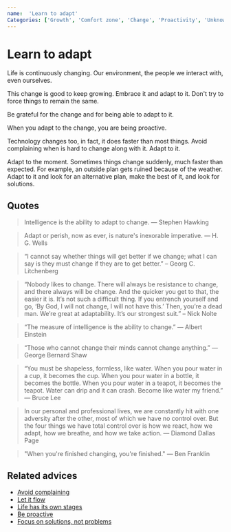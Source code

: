 ```yaml
---
name:  'Learn to adapt'
Categories: ['Growth', 'Comfort zone', 'Change', 'Proactivity', 'Unknown', 'Technology', 'Freedom', 'Solutions']
---
```

# Learn to adapt

Life is continuously changing. Our environment, the people we interact with, even ourselves.

This change is good to keep growing. Embrace it and adapt to it. Don't try to force things to remain the same.

Be grateful for the change and for being able to adapt to it.

When you adapt to the change, you are being proactive.

Technology changes too, in fact, it does faster than most things. Avoid complaining when is hard to change along with it. Adapt to it.

Adapt to the moment. Sometimes things change suddenly, much faster than expected. For example, an outside plan gets ruined because of the weather. Adapt to it and look for an alternative plan, make the best of it, and look for solutions.

## Quotes

> Intelligence is the ability to adapt to change. ― Stephen Hawking

> Adapt or perish, now as ever, is nature's inexorable imperative. ― H. G. Wells

> “I cannot say whether things will get better if we change; what I can say is they must change if they are to get better.” – Georg C. Litchenberg

> “Nobody likes to change. There will always be resistance to change, and there always will be change. And the quicker you get to that, the easier it is. It’s not such a difficult thing. If you entrench yourself and go, ‘By God, I will not change, I will not have this.’ Then, you’re a dead man. We’re great at adaptability. It’s our strongest  suit.” – Nick Nolte

> “The measure of intelligence is the ability to change.” ― Albert Einstein

> “Those who cannot change their minds cannot change anything.” ― George Bernard Shaw

> “You must be shapeless, formless, like water. When you pour water in a cup, it becomes the cup. When you pour water in a bottle, it becomes the bottle. When you pour water in a teapot, it becomes the teapot. Water can drip and it can crash. Become like water my friend.” ― Bruce Lee

> In our personal and professional lives, we are constantly hit with one adversity after the other, most of which we have no control over. But the four things we have total control over is how we react, how we adapt, how we breathe, and how we take action. ― Diamond Dallas Page

> "When you're finished changing, you're finished." ― Ben Franklin

## Related advices

- [Avoid complaining](../Avoid%20complaining/index.md)
- [Let it flow](../Let%20it%20flow/index.md)
- [Life has its own stages](../Life%20has%20its%20own%20stages/index.md)
- [Be proactive](../Be%20proactive/index.md)
- [Focus on solutions, not problems](../Focus%20on%20solutions,%20not%20problems/index.md)